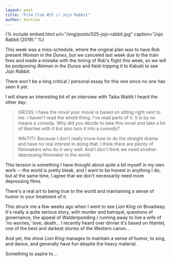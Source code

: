 ```yaml
---
layout: post
title: "Film Club #25 // Jojo Rabbit"
author: kortina
---
```


{% include embed.html url="/img/posts/025-jojo-rabbit.jpg" caption="Jojo Rabbit (2019)." %} 

This week was a miss-schedule, where the original plan was to have Rob present *Woman in the Dunes,*
but we canceled last week due to the train fires and made a mistake with the timing of Rob's
flight this week, so we will be postponing *Woman in the Dunes* and field-tripping it to Kabuki
to see *Jojo Rabbit.*

There won't be a long critical / personal essay for this one since no one has seen it yet.

I will share an interesting bit of an interview with Taika Waititi I heard the other day:

> GROSS: I have the novel your movie is based on sitting right next to me. I haven't read the whole thing. I've read parts of it. It is by no means a comedy. Why did you decide to take this novel and take a lot of liberties with it but also turn it into a comedy?
> 
> WAITITI: Because I don't really know how to do the straight drama and have no real interest in doing that. I think there are plenty of filmmakers who do it very well. And I don't think we need another depressing filmmaker in the world.

This tension is something I have thought about quite a bit myself in my own work -- the world is
pretty bleak, and I want to be honest in anything I do, but at the same time, I agree that we
don't necessarily need more depressing films.

There's a real art to being true to the world and maintaining a sense of humor in your treatment of
it.

This struck me a few weeks ago when I went to see *Lion King* on Broadway. It's really a quite
serious story, with murder and betrayal, questions of governance, the appeal of Waldenponding /
running away to live a wife of 'no worries,' love, death... I recently heard over dinner it's based
on *Hamlet,* one of the best and darkest stories of the Western canon...

And yet, the show *Lion King* manages to maintain a sense of humor, to sing, and dance, and
generally have fun despite the heavy material.

Something to aspire to...


